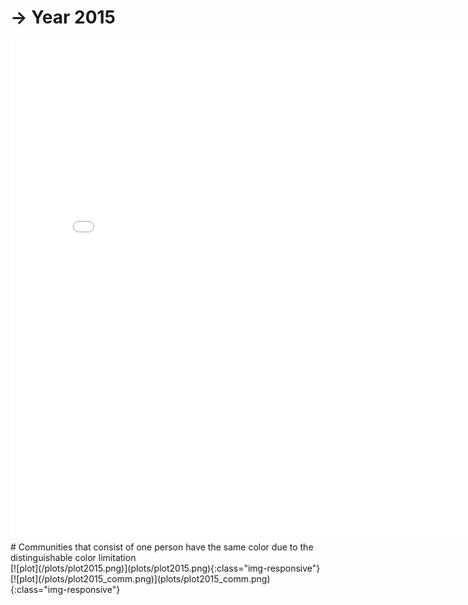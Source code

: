 # → Year 2015
<embed type="text/html" src="plots/plot2015_750.html" width="800" height="800">
# Communities that consist of one person have the same color due to the distinguishable color limitation
<div class="flourish-embed flourish-network" data-src="visualisation/8150019"><script src="https://public.flourish.studio/resources/embed.js"></script></div> 
[![plot](/plots/plot2015.png)](plots/plot2015.png){:class="img-responsive"}
[![plot](/plots/plot2015_comm.png)](plots/plot2015_comm.png){:class="img-responsive"}

<script> var selected = "2015" function plot2015(){ document.getElementById(selected).classList.remove("active"); selected = "2015" document.getElementById("heatmap").src="plots/plot2015.png"; document.getElementById(selected).classList.add("active"); } function whiteMeat(){ document.getElementById(selected).classList.remove("active"); selected = "whitemeat" document.getElementById("heatmap").src="assets/whiteMeat_HM.svg"; document.getElementById(selected).classList.add("active"); } function seafood(){ document.getElementById(selected).classList.remove("active"); selected = "seafood" document.getElementById("heatmap").src="assets/seafood_HM.svg"; document.getElementById(selected).classList.add("active"); } function vegetables(){ document.getElementById(selected).classList.remove("active"); selected = "vegetables" document.getElementById("heatmap").src="assets/vegetables_HM.svg"; document.getElementById(selected).classList.add("active"); } </script>

